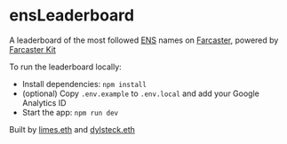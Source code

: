 # ensLeaderboard

A leaderboard of the most followed [ENS](https://ens.app/) names on [Farcaster](https://farcaster.xyz), powered by [Farcaster Kit](https://farcasterkit.com)

To run the leaderboard locally:
- Install dependencies: `npm install`
- (optional) Copy `.env.example` to `.env.local` and add your Google Analytics ID
- Start the app: `npm run dev`

Built by [limes.eth](https://warpcast.com/limes.eth) and [dylsteck.eth](https://warpcast.com/dylsteck.eth)